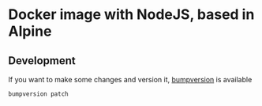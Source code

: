 # Docker image with NodeJS, based in Alpine

## Development

If you want to make some changes and version it, [bumpversion](https://pypi.python.org/pypi/bumpversion) is available

```bash
bumpversion patch
```
